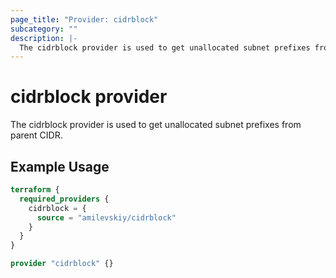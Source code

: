 ```yaml
---
page_title: "Provider: cidrblock"
subcategory: ""
description: |-
  The cidrblock provider is used to get unallocated subnet prefixes from parent CIDR.
---
```


# cidrblock provider

The cidrblock provider is used to get unallocated subnet prefixes from parent CIDR.

## Example Usage

```terraform
terraform {
  required_providers {
    cidrblock = {
      source = "amilevskiy/cidrblock"
    }
  }
}

provider "cidrblock" {}
```